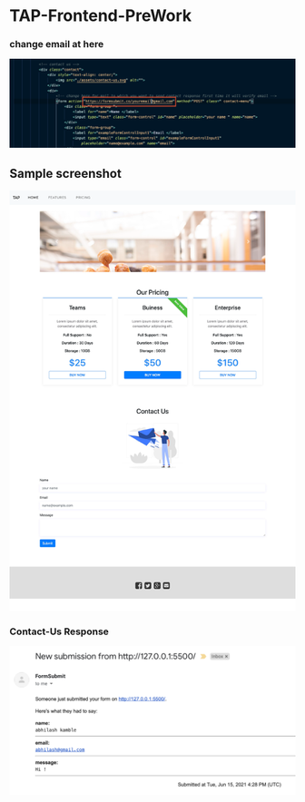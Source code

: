 # TAP-Frontend-PreWork

### change email at here

![alt text](./assets/email.png)

## Sample screenshot

![alt text](./assets/screenshot.png)

### Contact-Us Response

![alt text](./assets/response.png)
